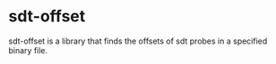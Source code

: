 sdt-offset
==========

sdt-offset is a library that finds the offsets of sdt probes in a
specified binary file.
